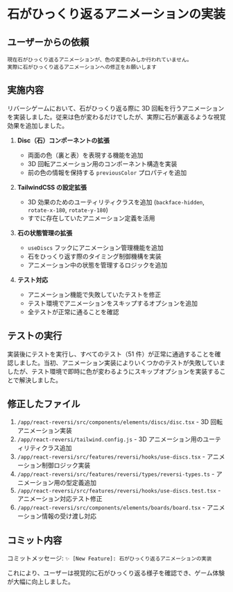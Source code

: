 # 石がひっくり返るアニメーションの実装

## ユーザーからの依頼

```
現在石がひっくり返るアニメーションが、色の変更のみしか行われていません。
実際に石がひっくり返るアニメーションへの修正をお願いします
```

## 実施内容

リバーシゲームにおいて、石がひっくり返る際に 3D 回転を行うアニメーションを実装しました。従来は色が変わるだけでしたが、実際に石が裏返るような視覚効果を追加しました。

1. **Disc（石）コンポーネントの拡張**

   - 両面の色（裏と表）を表現する機能を追加
   - 3D 回転アニメーション用のコンポーネント構造を実装
   - 前の色の情報を保持する `previousColor` プロパティを追加

2. **TailwindCSS の設定拡張**

   - 3D 効果のためのユーティリティクラスを追加 (`backface-hidden`, `rotate-x-180`, `rotate-y-180`)
   - すでに存在していたアニメーション定義を活用

3. **石の状態管理の拡張**

   - `useDiscs` フックにアニメーション管理機能を追加
   - 石をひっくり返す際のタイミング制御機構を実装
   - アニメーション中の状態を管理するロジックを追加

4. **テスト対応**
   - アニメーション機能で失敗していたテストを修正
   - テスト環境でアニメーションをスキップするオプションを追加
   - 全テストが正常に通ることを確認

## テストの実行

実装後にテストを実行し、すべてのテスト（51 件）が正常に通過することを確認しました。当初、アニメーション実装によりいくつかのテストが失敗していましたが、テスト環境で即時に色が変わるようにスキップオプションを実装することで解決しました。

## 修正したファイル

1. `/app/react-reversi/src/components/elements/discs/disc.tsx` - 3D 回転アニメーション実装
2. `/app/react-reversi/tailwind.config.js` - 3D アニメーション用のユーティリティクラス追加
3. `/app/react-reversi/src/features/reversi/hooks/use-discs.tsx` - アニメーション制御ロジック実装
4. `/app/react-reversi/src/features/reversi/types/reversi-types.ts` - アニメーション用の型定義追加
5. `/app/react-reversi/src/features/reversi/hooks/use-discs.test.tsx` - アニメーション対応テスト修正
6. `/app/react-reversi/src/components/elements/boards/board.tsx` - アニメーション情報の受け渡し対応

## コミット内容

コミットメッセージ: `✨ [New Feature]: 石がひっくり返るアニメーションの実装`

これにより、ユーザーは視覚的に石がひっくり返る様子を確認でき、ゲーム体験が大幅に向上しました。
